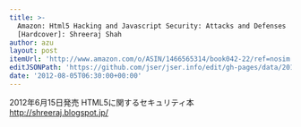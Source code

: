 ```yaml
---
title: >-
  Amazon: Html5 Hacking and Javascript Security: Attacks and Defenses
  [Hardcover]: Shreeraj Shah
author: azu
layout: post
itemUrl: 'http://www.amazon.com/o/ASIN/1466565314/book042-22/ref=nosim'
editJSONPath: 'https://github.com/jser/jser.info/edit/gh-pages/data/2012/08/index.json'
date: '2012-08-05T06:30:00+00:00'
---
```

2012年6月15日発売
HTML5に関するセキュリティ本
http://shreeraj.blogspot.jp/
